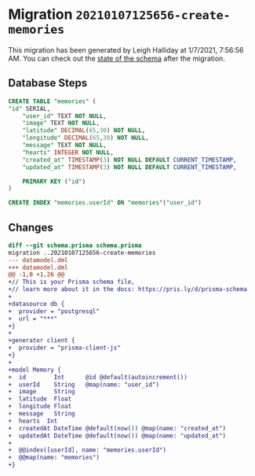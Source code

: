 # Migration `20210107125656-create-memories`

This migration has been generated by Leigh Halliday at 1/7/2021, 7:56:56 AM.
You can check out the [state of the schema](./schema.prisma) after the migration.

## Database Steps

```sql
CREATE TABLE "memories" (
"id" SERIAL,
    "user_id" TEXT NOT NULL,
    "image" TEXT NOT NULL,
    "latitude" DECIMAL(65,30) NOT NULL,
    "longitude" DECIMAL(65,30) NOT NULL,
    "message" TEXT NOT NULL,
    "hearts" INTEGER NOT NULL,
    "created_at" TIMESTAMP(3) NOT NULL DEFAULT CURRENT_TIMESTAMP,
    "updated_at" TIMESTAMP(3) NOT NULL DEFAULT CURRENT_TIMESTAMP,

    PRIMARY KEY ("id")
)

CREATE INDEX "memories.userId" ON "memories"("user_id")
```

## Changes

```diff
diff --git schema.prisma schema.prisma
migration ..20210107125656-create-memories
--- datamodel.dml
+++ datamodel.dml
@@ -1,0 +1,26 @@
+// This is your Prisma schema file,
+// learn more about it in the docs: https://pris.ly/d/prisma-schema
+
+datasource db {
+  provider = "postgresql"
+  url = "***"
+}
+
+generator client {
+  provider = "prisma-client-js"
+}
+
+model Memory {
+  id        Int      @id @default(autoincrement())
+  userId    String   @map(name: "user_id")
+  image     String
+  latitude  Float
+  longitude Float
+  message   String
+  hearts  Int
+  createdAt DateTime @default(now()) @map(name: "created_at")
+  updatedAt DateTime @default(now()) @map(name: "updated_at")
+
+  @@index([userId], name: "memories.userId")
+  @@map(name: "memories")
+}
```


